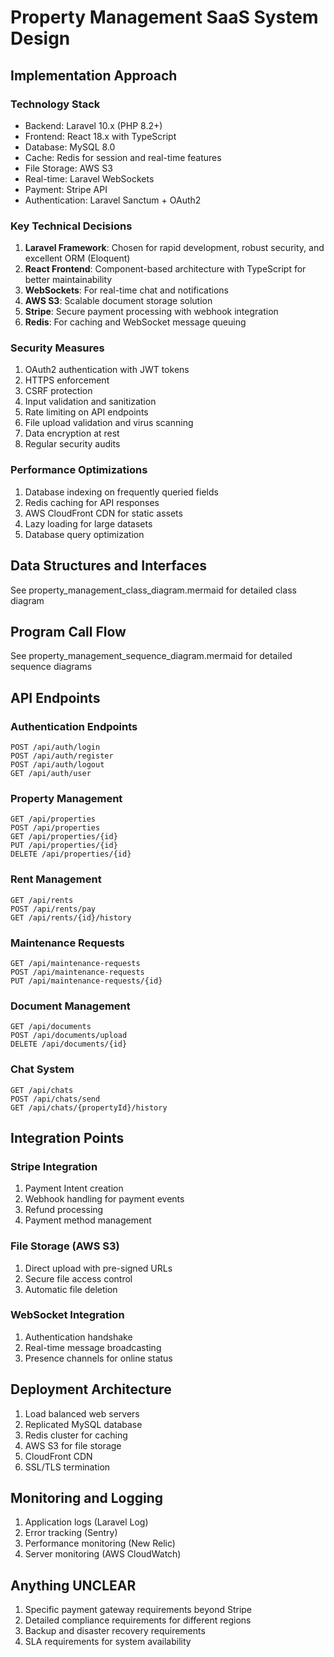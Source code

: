 # Property Management SaaS System Design

## Implementation Approach

### Technology Stack
- Backend: Laravel 10.x (PHP 8.2+)
- Frontend: React 18.x with TypeScript
- Database: MySQL 8.0
- Cache: Redis for session and real-time features
- File Storage: AWS S3
- Real-time: Laravel WebSockets
- Payment: Stripe API
- Authentication: Laravel Sanctum + OAuth2

### Key Technical Decisions
1. **Laravel Framework**: Chosen for rapid development, robust security, and excellent ORM (Eloquent)
2. **React Frontend**: Component-based architecture with TypeScript for better maintainability
3. **WebSockets**: For real-time chat and notifications
4. **AWS S3**: Scalable document storage solution
5. **Stripe**: Secure payment processing with webhook integration
6. **Redis**: For caching and WebSocket message queuing

### Security Measures
1. OAuth2 authentication with JWT tokens
2. HTTPS enforcement
3. CSRF protection
4. Input validation and sanitization
5. Rate limiting on API endpoints
6. File upload validation and virus scanning
7. Data encryption at rest
8. Regular security audits

### Performance Optimizations
1. Database indexing on frequently queried fields
2. Redis caching for API responses
3. AWS CloudFront CDN for static assets
4. Lazy loading for large datasets
5. Database query optimization

## Data Structures and Interfaces
See property_management_class_diagram.mermaid for detailed class diagram

## Program Call Flow
See property_management_sequence_diagram.mermaid for detailed sequence diagrams

## API Endpoints

### Authentication Endpoints
```
POST /api/auth/login
POST /api/auth/register
POST /api/auth/logout
GET /api/auth/user
```

### Property Management
```
GET /api/properties
POST /api/properties
GET /api/properties/{id}
PUT /api/properties/{id}
DELETE /api/properties/{id}
```

### Rent Management
```
GET /api/rents
POST /api/rents/pay
GET /api/rents/{id}/history
```

### Maintenance Requests
```
GET /api/maintenance-requests
POST /api/maintenance-requests
PUT /api/maintenance-requests/{id}
```

### Document Management
```
GET /api/documents
POST /api/documents/upload
DELETE /api/documents/{id}
```

### Chat System
```
GET /api/chats
POST /api/chats/send
GET /api/chats/{propertyId}/history
```

## Integration Points

### Stripe Integration
1. Payment Intent creation
2. Webhook handling for payment events
3. Refund processing
4. Payment method management

### File Storage (AWS S3)
1. Direct upload with pre-signed URLs
2. Secure file access control
3. Automatic file deletion

### WebSocket Integration
1. Authentication handshake
2. Real-time message broadcasting
3. Presence channels for online status

## Deployment Architecture
1. Load balanced web servers
2. Replicated MySQL database
3. Redis cluster for caching
4. AWS S3 for file storage
5. CloudFront CDN
6. SSL/TLS termination

## Monitoring and Logging
1. Application logs (Laravel Log)
2. Error tracking (Sentry)
3. Performance monitoring (New Relic)
4. Server monitoring (AWS CloudWatch)

## Anything UNCLEAR
1. Specific payment gateway requirements beyond Stripe
2. Detailed compliance requirements for different regions
3. Backup and disaster recovery requirements
4. SLA requirements for system availability
